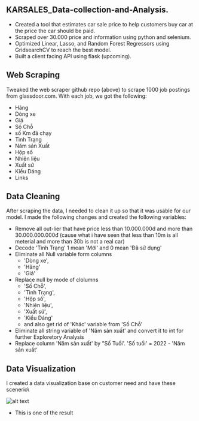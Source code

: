 ## KARSALES_Data-collection-and-Analysis.

* Created a tool that estimates car sale price to help customers buy car at the price the car should be paid.
* Scraped over 30.000 price and information using python and selenium.
* Optimized Linear, Lasso, and Random Forest Regressors using GridsearchCV to reach the best model.
* Built a client facing API using flask (upcoming).
## Web Scraping
Tweaked the web scraper github repo (above) to scrape 1000 job postings from glassdoor.com. With each job, we got the following:
*	Hãng
*	Dòng xe
*	Giá
*	Số Chỗ
*	số Km đã chạy
*	Tình Trạng
*	Năm sản Xuất
*	Hộp số
*	Nhiên liệu
*	Xuất sứ
*	Kiểu Dáng
*	Links
## Data Cleaning
After scraping the data, I needed to clean it up so that it was usable for our model. I made the following changes and created the following variables:
* Remove all out-lier that have price less than 10.000.000đ and more than 30.000.000.000đ (cause what i have seen that less than 10m is all meterial and more than 30b is not a real car)
* Decode 'Tình Trạng' 1 mean 'Mới' and 0 mean 'Đã sử dụng'
* Eliminate all Null variable form columns 
  * 'Dòng xe', 
  * 'Hãng'
  * 'Giá'  
* Replace null by mode of clolumns  
  * 'Số Chỗ', 
  * 'Tình Trạng', 
  * 'Hộp số', 
  * 'Nhiên liệu', 
  * 'Xuất sứ', 
  * 'Kiểu Dáng' 
  * and also get rid of 'Khác' variable from 'Số Chỗ' 
* Eliminate all string variable of 'Năm sản xuất' and convert it to int for further Exploretory Analysis
* Replace column 'Năm sản xuất' by "Số Tuổi'. 'Số tuổi' = 2022 - 'Năm sản xuất'
## Data Visualization
I created a data visualization base on customer need and have these scenerio\

![alt text](https://github.com/PhuocSimple/KARSALES_Data-collection-and-Analysis/issues/1#issue-1165159205)
* This is one of the result
